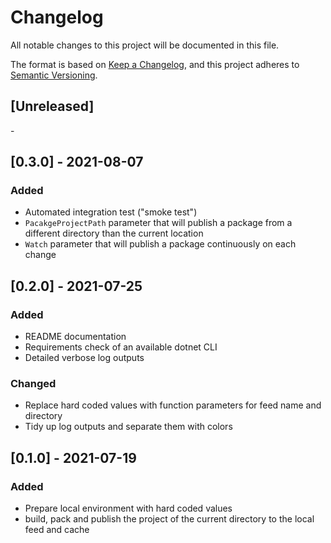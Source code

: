 # Changelog

All notable changes to this project will be documented in this file.

The format is based on [Keep a Changelog](https://keepachangelog.com/en/1.0.0/),
and this project adheres to [Semantic Versioning](https://semver.org/spec/v2.0.0.html).

## [Unreleased]

\-

## [0.3.0] - 2021-08-07

###  Added

-   Automated integration test ("smoke test")
-   `PacakgeProjectPath` parameter that will publish a package from a different directory than the current location
-   `Watch` parameter that will publish a package continuously on each change

## [0.2.0] - 2021-07-25

### Added

-   README documentation
-   Requirements check of an available dotnet CLI
-   Detailed verbose log outputs

### Changed

-   Replace hard coded values with function parameters for feed name and directory
-   Tidy up log outputs and separate them with colors

## [0.1.0] - 2021-07-19

### Added

-   Prepare local environment with hard coded values
-   build, pack and publish the project of the current directory to the local feed and cache
